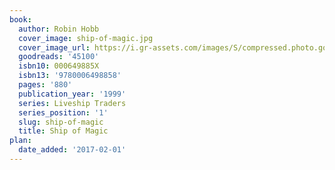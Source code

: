 ```yaml
---
book:
  author: Robin Hobb
  cover_image: ship-of-magic.jpg
  cover_image_url: https://i.gr-assets.com/images/S/compressed.photo.goodreads.com/books/1360507722l/45100._SX98_.jpg
  goodreads: '45100'
  isbn10: 000649885X
  isbn13: '9780006498858'
  pages: '880'
  publication_year: '1999'
  series: Liveship Traders
  series_position: '1'
  slug: ship-of-magic
  title: Ship of Magic
plan:
  date_added: '2017-02-01'
---
```

